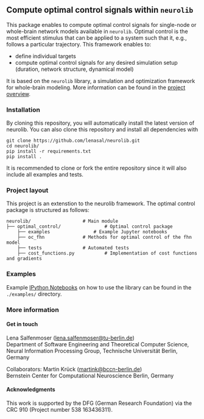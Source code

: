 <!--include-in-documentation-->
## Compute optimal control signals within `neurolib`

This package enables to compute optimal control signals for single-node or whole-brain network models available in `neurolib`. Optimal control is the most efficient stimulus that can be applied to a system such that it, e.g., follows a particular trajectory. This framework enables to:
- define individual targets
- compute optimal control signals for any desired simulation setup (duration, network structure, dynamical model)

It is based on the `neurolib` library, a simulation and optimization framework for whole-brain modeling. More information can be found in the [project overview](https://github.com/neurolib-dev/neurolib).

### Installation

By cloning this repository, you will automatically install the latest version of neurolib. You can also clone this repository and install all dependencies with

```
git clone https://github.com/lenasal/neurolib.git
cd neurolib/
pip install -r requirements.txt
pip install .
```
It is recommended to clone or fork the entire repository since it will also include all examples and tests.

### Project layout

This project is an extenstion to the neurolib framework. The optimal control package is structured as follows:

```
neurolib/	 				# Main module
├── optimal_control/ 				# Optimal control package
	├── examples 				# Example Jupyter notebooks
	├── oc_fhn 				# Methods for optimal control of the fhn model
	├── tests 				# Automated tests
	├── cost_functions.py 			# Implementation of cost functions and gradients
```

### Examples

Example [IPython Notebooks](examples/) on how to use the library can be found in the `./examples/` directory.

### More information

#### Get in touch

Lena Salfenmoser (lena.salfenmoser@tu-berlin.de)  
Department of Software Engineering and Theoretical Computer Science, Neural Information Processing Group, Technische Universität Berlin, Germany

Collaborators: Martin Krück (martink@bccn-berlin.de)  
Bernstein Center for Computational Neuroscience Berlin, Germany

#### Acknowledgments
This work is supported by the DFG (German Research Foundation) via the CRC 910 (Project number 538 163436311).

<!--end-include-in-documentation-->
